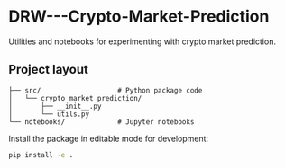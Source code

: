 # DRW---Crypto-Market-Prediction

Utilities and notebooks for experimenting with crypto market prediction.

## Project layout

```
├── src/                   # Python package code
│   └── crypto_market_prediction/
│       ├── __init__.py
│       └── utils.py
└── notebooks/             # Jupyter notebooks
```

Install the package in editable mode for development:

```bash
pip install -e .
```
